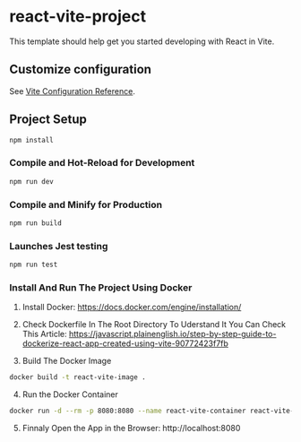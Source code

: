 # react-vite-project

This template should help get you started developing with React in Vite.

## Customize configuration

See [Vite Configuration Reference](https://vitejs.dev/config/).

## Project Setup

```sh
npm install
```

### Compile and Hot-Reload for Development

```sh
npm run dev
```

### Compile and Minify for Production

```sh
npm run build
```

### Launches Jest testing

```sh
npm run test
```

### Install And Run The Project Using Docker
1. Install Docker: https://docs.docker.com/engine/installation/

2. Check Dockerfile In The Root Directory To Uderstand It You Can Check This Article: https://javascript.plainenglish.io/step-by-step-guide-to-dockerize-react-app-created-using-vite-90772423f7fb

3. Build The Docker Image
```sh
docker build -t react-vite-image .
```

4. Run the Docker Container
```sh
docker run -d --rm -p 8080:8080 --name react-vite-container react-vite-image
```

5. Finnaly Open the App in the Browser: http://localhost:8080
